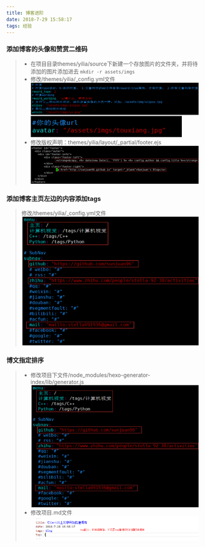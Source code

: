 ```yaml
---
title: 博客进阶
date: 2018-7-29 15:58:17
tags: 经验
---
```


###  添加博客的头像和赞赏二维码
>+ 在项目目录themes/yilia/source下新建一个存放图片的文件夹，并将待添加的图片添加进去
`mkdir -r assets/imgs`
>+ 修改/themes/yilia/_config.yml文件
![修改赞赏二维码](BlogChange/yilia_1.png)
![修改头像](BlogChange/yilia_2.png)
>+ 修改版权声明：themes/yilia/layout/_partial/footer.ejs
![修改版权声明](BlogChange/yilia_3.png)
### 添加博客主页左边的内容添加tags
>修改/themes/yilia/_config.yml文件
![博客主页左边添加内容](BlogChange/yilia_4.png)
###  博文指定排序
>+ 修改项目下文件/node_modules/hexo-generator-index/lib/generator.js
![博文指定排序](BlogChange/yilia_4.png)
>+ 修改项目.md文件
![修改md文件](BlogChange/yilia_5.png)
